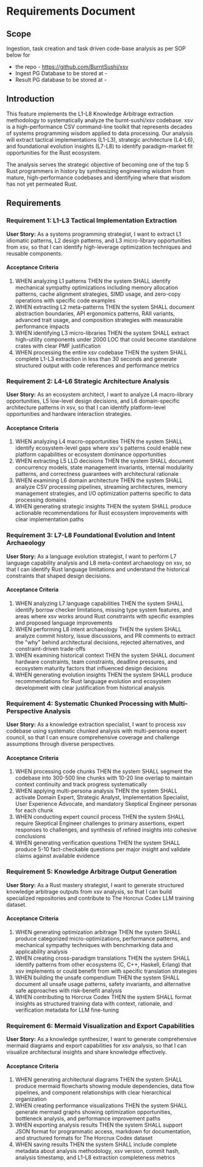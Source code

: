 # Requirements Document

## Scope
Ingestion, task creation and task driven code-base analysis as per SOP below for
- the repo - https://github.com/BurntSushi/xsv
- Ingest PG Database to be stored at - 
- Result PG database to be stored at -  

## Introduction

This feature implements the L1-L8 Knowledge Arbitrage extraction methodology to systematically analyze the burnt-sushi/xsv codebase. xsv is a high-performance CSV command-line toolkit that represents decades of systems programming wisdom applied to data processing. Our analysis will extract tactical implementations (L1-L3), strategic architecture (L4-L6), and foundational evolution insights (L7-L8) to identify paradigm-market fit opportunities for the Rust ecosystem.

The analysis serves the strategic objective of becoming one of the top 5 Rust programmers in history by synthesizing engineering wisdom from mature, high-performance codebases and identifying where that wisdom has not yet permeated Rust.

## Requirements

### Requirement 1: L1-L3 Tactical Implementation Extraction

**User Story:** As a systems programming strategist, I want to extract L1 idiomatic patterns, L2 design patterns, and L3 micro-library opportunities from xsv, so that I can identify high-leverage optimization techniques and reusable components.

#### Acceptance Criteria

1. WHEN analyzing L1 patterns THEN the system SHALL identify mechanical sympathy optimizations including memory allocation patterns, cache alignment strategies, SIMD usage, and zero-copy operations with specific code examples
2. WHEN extracting L2 meta-patterns THEN the system SHALL document abstraction boundaries, API ergonomics patterns, RAII variants, advanced trait usage, and composition strategies with measurable performance impacts
3. WHEN identifying L3 micro-libraries THEN the system SHALL extract high-utility components under 2000 LOC that could become standalone crates with clear PMF justification
4. WHEN processing the entire xsv codebase THEN the system SHALL complete L1-L3 extraction in less than 30 seconds and generate structured output with code references and performance metrics

### Requirement 2: L4-L6 Strategic Architecture Analysis

**User Story:** As an ecosystem architect, I want to analyze L4 macro-library opportunities, L5 low-level design decisions, and L6 domain-specific architecture patterns in xsv, so that I can identify platform-level opportunities and hardware interaction strategies.

#### Acceptance Criteria

1. WHEN analyzing L4 macro-opportunities THEN the system SHALL identify ecosystem-level gaps where xsv's patterns could enable new platform capabilities or ecosystem dominance opportunities
2. WHEN extracting L5 LLD decisions THEN the system SHALL document concurrency models, state management invariants, internal modularity patterns, and correctness guarantees with architectural rationale
3. WHEN examining L6 domain architecture THEN the system SHALL analyze CSV processing pipelines, streaming architectures, memory management strategies, and I/O optimization patterns specific to data processing domains
4. WHEN generating strategic insights THEN the system SHALL produce actionable recommendations for Rust ecosystem improvements with clear implementation paths

### Requirement 3: L7-L8 Foundational Evolution and Intent Archaeology

**User Story:** As a language evolution strategist, I want to perform L7 language capability analysis and L8 meta-context archaeology on xsv, so that I can identify Rust language limitations and understand the historical constraints that shaped design decisions.

#### Acceptance Criteria

1. WHEN analyzing L7 language capabilities THEN the system SHALL identify borrow checker limitations, missing type system features, and areas where xsv works around Rust constraints with specific examples and proposed language improvements
2. WHEN performing L8 intent archaeology THEN the system SHALL analyze commit history, issue discussions, and PR comments to extract the "why" behind architectural decisions, rejected alternatives, and constraint-driven trade-offs
3. WHEN examining historical context THEN the system SHALL document hardware constraints, team constraints, deadline pressures, and ecosystem maturity factors that influenced design decisions
4. WHEN generating evolution insights THEN the system SHALL produce recommendations for Rust language evolution and ecosystem development with clear justification from historical analysis

### Requirement 4: Systematic Chunked Processing with Multi-Perspective Analysis

**User Story:** As a knowledge extraction specialist, I want to process xsv codebase using systematic chunked analysis with multi-persona expert council, so that I can ensure comprehensive coverage and challenge assumptions through diverse perspectives.

#### Acceptance Criteria

1. WHEN processing code chunks THEN the system SHALL segment the codebase into 300-500 line chunks with 10-20 line overlap to maintain context continuity and track progress systematically
2. WHEN applying multi-persona analysis THEN the system SHALL activate Domain Expert, Strategic Analyst, Implementation Specialist, User Experience Advocate, and mandatory Skeptical Engineer personas for each chunk
3. WHEN conducting expert council process THEN the system SHALL require Skeptical Engineer challenges to primary assertions, expert responses to challenges, and synthesis of refined insights into cohesive conclusions
4. WHEN generating verification questions THEN the system SHALL produce 5-10 fact-checkable questions per major insight and validate claims against available evidence

### Requirement 5: Knowledge Arbitrage Output Generation

**User Story:** As a Rust mastery strategist, I want to generate structured knowledge arbitrage outputs from xsv analysis, so that I can build specialized repositories and contribute to The Horcrux Codex LLM training dataset.

#### Acceptance Criteria

1. WHEN generating optimization arbitrage THEN the system SHALL produce categorized micro-optimizations, performance patterns, and mechanical sympathy techniques with benchmarking data and applicability analysis
2. WHEN creating cross-paradigm translations THEN the system SHALL identify patterns from other ecosystems (C, C++, Haskell, Erlang) that xsv implements or could benefit from with specific translation strategies
3. WHEN building the unsafe compendium THEN the system SHALL document all unsafe usage patterns, safety invariants, and alternative safe approaches with risk-benefit analysis
4. WHEN contributing to Horcrux Codex THEN the system SHALL format insights as structured training data with context, rationale, and verification metadata for LLM fine-tuning

### Requirement 6: Mermaid Visualization and Export Capabilities

**User Story:** As a knowledge synthesizer, I want to generate comprehensive mermaid diagrams and export capabilities for xsv analysis, so that I can visualize architectural insights and share knowledge effectively.

#### Acceptance Criteria

1. WHEN generating architectural diagrams THEN the system SHALL produce mermaid flowcharts showing module dependencies, data flow pipelines, and component relationships with clear hierarchical organization
2. WHEN creating performance visualizations THEN the system SHALL generate mermaid graphs showing optimization opportunities, bottleneck analysis, and performance improvement paths
3. WHEN exporting analysis results THEN the system SHALL support JSON format for programmatic access, markdown for documentation, and structured formats for The Horcrux Codex dataset
4. WHEN saving results THEN the system SHALL include complete metadata about analysis methodology, xsv version, commit hash, analysis timestamp, and L1-L8 extraction completeness metrics